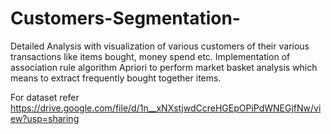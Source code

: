 # Customers-Segmentation-

Detailed Analysis with visualization of various customers of their various transactions like items bought, money spend etc. 
Implementation of association rule algorithm Apriori to perform market basket analysis which means to extract frequently bought together items.

For dataset refer https://drive.google.com/file/d/1n__xNXstjwdCcreHGEpOPiPdWNEGjfNw/view?usp=sharing
